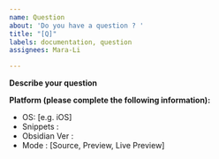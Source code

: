 ```yaml
---
name: Question
about: 'Do you have a question ? '
title: "[Q]"
labels: documentation, question
assignees: Mara-Li

---
```


**Describe your question**

**Platform (please complete the following information):**
 - OS: [e.g. iOS]
 - Snippets : 
- Obsidian Ver :
- Mode : [Source, Preview, Live Preview]
